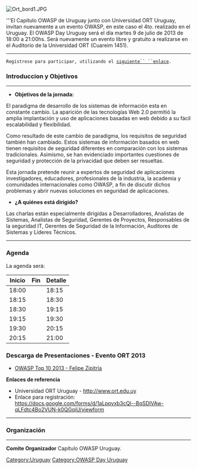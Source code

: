 ![Ort_bord1.JPG](Ort_bord1.JPG "Ort_bord1.JPG")

'''El Capítulo OWASP de Uruguay junto con Universidad ORT Uruguay,
invitan nuevamente a un evento OWASP, en este caso el 4to. realizado en
el Uruguay. El OWASP Day Uruguay será el día martes 9 de julio de 2013
de 18:00 a 21:00hs. Será nuevamente un evento libre y gratuito a
realizarse en el Auditorio de la Universidad ORT (Cuareim 1451).

-----

`Regístrese para participar, utilizando el `[`siguiente``
 ``enlace`](https://docs.google.com/forms/d/1aLppvxb3cQl--BqSDIVAw-qLFdtc4Bo2VUN-k0QGqiU/viewform)`.`

### Introduccion y Objetivos

-----



  - **Objetivos de la jornada:**

El paradigma de desarrollo de los sistemas de información esta en
constante cambio. La aparición de las tecnologías Web 2.0 permitió la
amplia implantación y uso de aplicaciones basadas en web debido a su
fácil escalabilidad y flexibilidad.

Como resultado de este cambio de paradigma, los requisitos de seguridad
también han cambiado. Estos sistemas de información basados en web
tienen requisitos de seguridad diferentes en comparación con los
sistemas tradicionales. Asimismo, se han evidenciado importantes
cuestiones de seguridad y protección de la privacidad que deben ser
resueltas.

Esta jornada pretende reunir a expertos de seguridad de aplicaciones
investigadores, educadores, profesionales de la industria, la academia y
comunidades internacionales como OWASP, a fin de discutir dichos
problemas y abrir nuevas soluciones en seguridad de aplicaciones.



  - **¿A quiénes está dirigido?**

Las charlas están especialmente dirigidas a Desarrolladores, Analistas
de Sistemas, Analistas de Seguridad, Gerentes de Proyectos, Responsables
de la seguridad IT, Gerentes de Seguridad de la Información, Auditores
de Sistemas y Líderes Técnicos.



-----

### Agenda

La agenda será:

| Inicio | Fin | Detalle |
| ------ | --- | ------- |
| 18:00  |     | 18:15   |
| 18:15  |     | 18:30   |
| 18:30  |     | 19:15   |
| 19:15  |     | 19:30   |
| 19:30  |     | 20:15   |
| 20:15  |     | 21:00   |



### Descarga de Presentaciones - Evento ORT 2013

  - [OWASP Top 10 2013 - Felipe
    Zipitría](https://www.owasp.org/images/0/0a/OWASP_Top_Ten_2013_-_Uruguay.odp)


**Enlaces de referencia**

  - Universidad ORT Uruguay - <http://www.ort.edu.uy>
  - Enlace para registración:
    <https://docs.google.com/forms/d/1aLppvxb3cQl--BqSDIVAw-qLFdtc4Bo2VUN-k0QGqiU/viewform>



-----

### Organización

-----


**Comite Organizador**
Capítulo OWASP Uruguay.

[Category:Uruguay](Category:Uruguay "wikilink") [Category:OWASP Day
Uruguay](Category:OWASP_Day_Uruguay "wikilink")